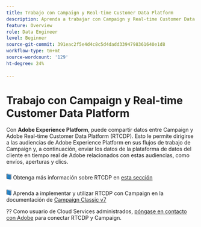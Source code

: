 ```yaml
---
title: Trabajo con Campaign y Real-time Customer Data Platform
description: Aprenda a trabajar con Campaign y Real-time Customer Data Platform
feature: Overview
role: Data Engineer
level: Beginner
source-git-commit: 391eac2f5e4d4c8c5d4dadd3394798361640e1d8
workflow-type: tm+mt
source-wordcount: '129'
ht-degree: 24%

---
```


# Trabajo con Campaign y Real-time Customer Data Platform

Con **Adobe Experience Platform**, puede compartir datos entre Campaign y Adobe Real-time Customer Data Platform (RTCDP). Esto le permite dirigirse a las audiencias de Adobe Experience Platform en sus flujos de trabajo de Campaign y, a continuación, enviar los datos de la plataforma de datos del cliente en tiempo real de Adobe relacionados con estas audiencias, como envíos, aperturas y clics.

![](../assets/do-not-localize/book.png) Obtenga más información sobre RTCDP en  [esta sección](https://experienceleague.adobe.com/docs/experience-platform/rtcdp/overview.html?lang=en)

![](../assets/do-not-localize/book.png) Aprenda a implementar y utilizar RTCDP con Campaign en la documentación de  [Campaign Classic v7](https://experienceleague.adobe.com/docs/campaign-classic/using/integrating-with-adobe-experience-cloud/aep-sources-destinations/get-started-sources-destinations.html?lang=en#integrating-with-adobe-experience-cloud)

?? Como usuario de Cloud Services administrados, [póngase en contacto con Adobe](../start/campaign-faq.md#support) para conectar RTCDP y Campaign.
